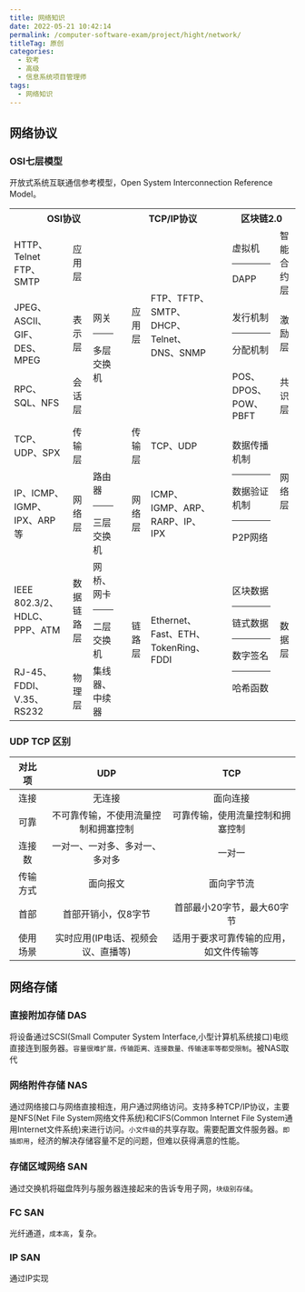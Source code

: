 ```yaml
---
title: 网络知识
date: 2022-05-21 10:42:14
permalink: /computer-software-exam/project/hight/network/
titleTag: 原创
categories: 
  - 软考
  - 高级
  - 信息系统项目管理师
tags:
  - 网络知识
---
```


## 网络协议
### OSI七层模型

开放式系统互联通信参考模型，Open System Interconnection Reference Model。

<table>
<tr>
<th colspan="3">
OSI协议
</th>
<th rowspan="8">
</th>
<th colspan="2">
TCP/IP协议
</th>

<th rowspan="8">
</th>
<th colspan="2">
区块链2.0
</th>
</tr>

<tr>
<td>
HTTP、Telnet</br>FTP、SMTP
</td>
<td>
应用层
</td>
<td rowspan="4">
网关</br><hr>多层交换机
</td>

<td rowspan="3">
应用层
</td>
<td rowspan="3">
FTP、TFTP、
SMTP、DHCP、
Telnet、DNS、SNMP
</td>

<td>
虚拟机</br><hr>DAPP
</td>
<td>
智能合约层
</td>
</tr>

<tr>
<td>
JPEG、ASCII、GIF、DES、MPEG
</td>
<td>
表示层
</td>
<td>
发行机制<hr>
分配机制
</td>
<td>
激励层
</td>
</tr>

<tr>
<td>
RPC、SQL、NFS
</td>
<td>
会话层
</td>

<td>
POS、DPOS、POW、PBFT
</td>
<td>
共识层
</td>
</tr>


<tr>
<td>
TCP、UDP、SPX
</td>
<td>
传输层
</td>
<td>
传输层
</td>
<td>
TCP、UDP
</td>
<td rowspan="2">
数据传播机制<hr>
数据验证机制<hr>
P2P网络
</td>
<td rowspan="2">
网络层
</td>
</tr>

<tr>
<td>
IP、ICMP、IGMP、IPX、ARP等
</td>
<td>
网络层
</td>
<td>
路由器<hr>三层交换机
</td>
<td>
网络层
</td>
<td>
ICMP、IGMP、ARP、RARP、IP、 IPX
</td>

</tr>

<tr>
<td>
IEEE 802.3/2、HDLC、PPP、ATM
</td>
<td>
数据链路层
</td>
<td>
网桥、网卡<hr>二层交换机
</td>
<td rowspan="2">
链路层
</td>
<td rowspan="2">
Ethernet、Fast、ETH、TokenRing、FDDI
</td>
<td rowspan="2">
区块数据<hr>
链式数据<hr>
数字签名<hr>
哈希函数
</td>
<td rowspan="2">
数据层
</td>
</tr>

<tr>
<td>
RJ-45、FDDI、V.35、RS232
</td>
<td>
物理层
</td>
<td>
集线器、中续器
</td>

</tr>
</table>

### UDP TCP 区别
|  对比项  |                 UDP                  |                  TCP                   |
| :------: | :----------------------------------: | :------------------------------------: |
|   连接   |                无连接                |                面向连接                |
|   可靠   | 不可靠传输，不使用流量控制和拥塞控制 |    可靠传输，使用流量控制和拥塞控制    |
|  连接数  |    一对一、一对多、多对一、多对多    |                 一对一                 |
| 传输方式 |               面向报文               |               面向字节流               |
|   首部   |         首部开销小，仅8字节          |       首部最小20字节，最大60字节       |
| 使用场景 |  实时应用(IP电话、视频会议、直播等)  | 适用于要求可靠传输的应用，如文件传输等 |

## 网络存储
### 直接附加存储 DAS
将设备通过SCSI(Small Computer System Interface,小型计算机系统接口)电缆直接连到服务器。`容量很难扩展，传输距离、连接数量、传输速率等都受限制`。被NAS取代
### 网络附件存储 NAS
通过网络接口与网络直接相连，用户通过网络访问。支持多种TCP/IP协议，主要是NFS(Net File System网络文件系统)和CIFS(Common Internet File System通用Internet文件系统)来进行访问。`小文件级`的共享存取。需要配置文件服务器。`即插即用`，经济的解决存储容量不足的问题，但难以获得满意的性能。
### 存储区域网络 SAN
通过交换机将磁盘阵列与服务器连接起来的告诉专用子网，`块级别存储`。
### FC SAN
光纤通道，`成本高`，复杂。
###  IP SAN
通过IP实现